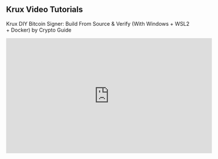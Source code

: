 ## Krux Video Tutorials

Krux DIY Bitcoin Signer: Build From Source & Verify (With Windows + WSL2 + Docker) by Crypto Guide

<iframe width="560" height="315" src="https://www.youtube.com/embed/Vmr_TFy2TfQ?si=EyTiCQIvxbdhe7BS" title="YouTube video player" frameborder="0" allow="accelerometer; autoplay; clipboard-write; encrypted-media; gyroscope; picture-in-picture; web-share" referrerpolicy="strict-origin-when-cross-origin" allowfullscreen></iframe>